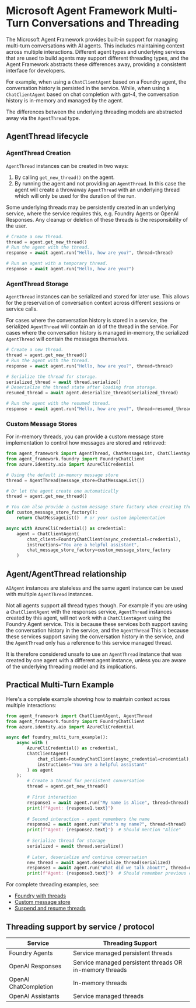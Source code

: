 # Microsoft Agent Framework Multi-Turn Conversations and Threading

The Microsoft Agent Framework provides built-in support for managing multi-turn conversations with AI agents. This includes maintaining context across multiple interactions. Different agent types and underlying services that are used to build agents may support different threading types, and the Agent Framework abstracts these differences away, providing a consistent interface for developers.

For example, when using a `ChatClientAgent` based on a Foundry agent, the conversation history is persisted in the service. While, when using a `ChatClientAgent` based on chat completion with gpt-4, the conversation history is in-memory and managed by the agent.

The differences between the underlying threading models are abstracted away via the `AgentThread` type.

## AgentThread lifecycle

### AgentThread Creation

`AgentThread` instances can be created in two ways:

1. By calling `get_new_thread()` on the agent.
1. By running the agent and not providing an `AgentThread`. In this case the agent will create a throwaway `AgentThread` with an underlying thread which will only be used for the duration of the run.

Some underlying threads may be persistently created in an underlying service, where the service requires this, e.g. Foundry Agents or OpenAI Responses. Any cleanup or deletion of these threads is the responsibility of the user.

```python
# Create a new thread.
thread = agent.get_new_thread()
# Run the agent with the thread.
response = await agent.run("Hello, how are you?", thread=thread)

# Run an agent with a temporary thread.
response = await agent.run("Hello, how are you?")
```

### AgentThread Storage

`AgentThread` instances can be serialized and stored for later use. This allows for the preservation of conversation context across different sessions or service calls.

For cases where the conversation history is stored in a service, the serialized `AgentThread` will contain an
id of the thread in the service.
For cases where the conversation history is managed in-memory, the serialized `AgentThread` will contain the messages
themselves.

```python
# Create a new thread.
thread = agent.get_new_thread()
# Run the agent with the thread.
response = await agent.run("Hello, how are you?", thread=thread)

# Serialize the thread for storage.
serialized_thread = await thread.serialize()
# Deserialize the thread state after loading from storage.
resumed_thread = await agent.deserialize_thread(serialized_thread)

# Run the agent with the resumed thread.
response = await agent.run("Hello, how are you?", thread=resumed_thread)
```

### Custom Message Stores

For in-memory threads, you can provide a custom message store implementation to control how messages are stored and retrieved:

```python
from agent_framework import AgentThread, ChatMessageList, ChatClientAgent
from agent_framework.foundry import FoundryChatClient
from azure.identity.aio import AzureCliCredential

# Using the default in-memory message store
thread = AgentThread(message_store=ChatMessageList())

# Or let the agent create one automatically
thread = agent.get_new_thread()

# You can also provide a custom message store factory when creating the agent
def custom_message_store_factory():
    return ChatMessageList()  # or your custom implementation

async with AzureCliCredential() as credential:
    agent = ChatClientAgent(
        chat_client=FoundryChatClient(async_credential=credential),
        instructions="You are a helpful assistant",
        chat_message_store_factory=custom_message_store_factory
    )
```

## Agent/AgentThread relationship

`AIAgent` instances are stateless and the same agent instance can be used with multiple `AgentThread` instances.

Not all agents support all thread types though. For example if you are using a `ChatClientAgent` with the responses service, `AgentThread` instances created by this agent, will not work with a `ChatClientAgent` using the Foundry Agent service.
This is because these services both support saving the conversation history in the service, and the `AgentThread`
This is because these services support saving the conversation history in the service, and the `AgentThread`
only has a reference to this service managed thread.

It is therefore considered unsafe to use an `AgentThread` instance that was created by one agent with a different agent instance, unless you are aware of the underlying threading model and its implications.

## Practical Multi-Turn Example

Here's a complete example showing how to maintain context across multiple interactions:

```python
from agent_framework import ChatClientAgent, AgentThread
from agent_framework.foundry import FoundryChatClient
from azure.identity.aio import AzureCliCredential

async def foundry_multi_turn_example():
    async with (
        AzureCliCredential() as credential,
        ChatClientAgent(
            chat_client=FoundryChatClient(async_credential=credential),
            instructions="You are a helpful assistant"
        ) as agent
    ):
        # Create a thread for persistent conversation
        thread = agent.get_new_thread()
        
        # First interaction
        response1 = await agent.run("My name is Alice", thread=thread)
        print(f"Agent: {response1.text}")
        
        # Second interaction - agent remembers the name
        response2 = await agent.run("What's my name?", thread=thread)
        print(f"Agent: {response2.text}")  # Should mention "Alice"
        
        # Serialize thread for storage
        serialized = await thread.serialize()
        
        # Later, deserialize and continue conversation
        new_thread = await agent.deserialize_thread(serialized)
        response3 = await agent.run("What did we talk about?", thread=new_thread)
        print(f"Agent: {response3.text}")  # Should remember previous context
```

For complete threading examples, see:
- [Foundry with threads](../../../python/samples/getting_started/agents/foundry/foundry_with_thread.py)
- [Custom message store](../../../python/samples/getting_started/threads/custom_chat_message_store_thread.py)
- [Suspend and resume threads](../../../python/samples/getting_started/threads/suspend_resume_thread.py)

## Threading support by service / protocol

| Service | Threading Support |
|---------|--------------------|
| Foundry Agents | Service managed persistent threads |
| OpenAI Responses | Service managed persistent threads OR in-memory threads |
| OpenAI ChatCompletion | In-memory threads |
| OpenAI Assistants | Service managed threads |
